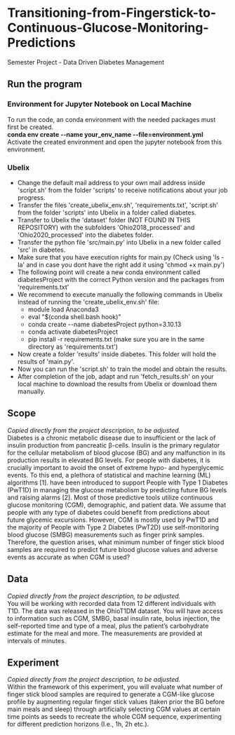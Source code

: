 # Transitioning-from-Fingerstick-to-Continuous-Glucose-Monitoring-Predictions
Semester Project - Data Driven Diabetes Management 

## Run the program
### Environment for Jupyter Notebook on Local Machine
To run the code, an conda environment with the needed packages must first be created. <br />
**conda env create --name your_env_name --file=environment.yml** <br />
Activate the created environment and open the jupyter notebook from this environment. 

### Ubelix
- Change the default mail address to your own mail address inside 'script.sh' from the folder 'scripts' to receive notifications about your job progress.
- Transfer the files 'create_ubelix_env.sh', 'requirements.txt', 'script.sh' from the folder 'scripts' into Ubelix in a folder called diabetes.
- Transfer to Ubelix the 'dataset' folder (NOT FOUND IN THIS REPOSITORY) with the subfolders 'Ohio2018_processed' and 'Ohio2020_processed' into the diabetes folder.
- Transfer the python file 'src/main.py' into Ubelix in a new folder called 'src' in diabetes.
- Make sure that you have execution rights for main.py (Check using 'ls -la' and in case you dont have the right add it using 'chmod +x main.py')
- The following point will create a new conda environment called diabetesProject with the correct Python version and the packages from 'requirements.txt'
- We recommend to execute manually the following commands in Ubelix instead of running the 'create_ubelix_env.sh' file:
  - module load Anaconda3
  - eval "$(conda shell.bash hook)"
  - conda create --name diabetesProject python=3.10.13
  - conda activate diabetesProject
  - pip install -r requirements.txt (make sure you are in the same directory as 'requirements.txt')
- Now create a folder 'results' inside diabetes. This folder will hold the results of 'main.py'.
- Now you can run the 'script.sh' to train the model and obtain the results.
- After completion of the job, adapt and run 'fetch_results.sh' on your local machine to download the results from Ubelix or download them manually.

## Scope 
*Copied directly from the project description, to be adjusted.* 
<br /> Diabetes is a chronic metabolic disease due to insufficient or the lack of insulin production from
pancreatic β-cells. Insulin is the primary regulator for the cellular metabolism of blood glucose (BG)
and any malfunction in its production results in elevated BG levels. For people with diabetes, it is
crucially important to avoid the onset of extreme hypo- and hyperglycemic events. To this end, a
plethora of statistical and machine learning (ML) algorithms [1]. have been introduced to support
People with Type 1 Diabetes (PwT1D) in managing the glucose metabolism by predicting future BG
levels and raising alarms [2]. Most of those predictive tools utilize continuous glucose monitoring
(CGM), demographic, and patient data. We assume that people with any type of diabetes could
benefit from predictions about future glycemic excursions. However, CGM is mostly used by PwT1D
and the majority of People with Type 2 Diabetes (PwT2D) use self-monitoring blood glucose
(SMBG) measurements such as finger prink samples. Therefore, the question arises, what
minimum number of finger stick blood samples are required to predict future blood glucose values
and adverse events as accurate as when CGM is used?

## Data 
*Copied directly from the project description, to be adjusted.*
 <br /> You will be working with recorded data from 12 different individuals with T1D. The data was
released in the OhioT1DM dataset. You will have access to information such as CGM, SMBG,
basal insulin rate, bolus injection, the self-reported time and type of a meal, plus the patient’s
carbohydrate estimate for the meal and more. The measurements are provided at intervals of
minutes.

## Experiment 
*Copied directly from the project description, to be adjusted.* 
<br /> Within the framework of this experiment, you will evaluate what number of finger stick blood
samples are required to generate a CGM-like glucose profile by augmenting regular finger stick
values (taken prior the BG before main meals and sleep) through artificially selecting CGM values
at certain time points as seeds to recreate the whole CGM sequence, experimenting for different
prediction horizons (I.e., 1h, 2h etc.).
